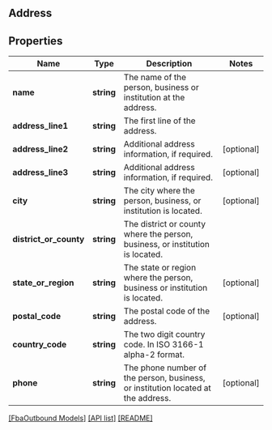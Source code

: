 ## Address

## Properties

Name | Type | Description | Notes
------------ | ------------- | ------------- | -------------
**name** | **string** | The name of the person, business or institution at the address. |
**address_line1** | **string** | The first line of the address. |
**address_line2** | **string** | Additional address information, if required. | [optional]
**address_line3** | **string** | Additional address information, if required. | [optional]
**city** | **string** | The city where the person, business, or institution is located. | [optional]
**district_or_county** | **string** | The district or county where the person, business, or institution is located. |
**state_or_region** | **string** | The state or region where the person, business or institution is located. | [optional]
**postal_code** | **string** | The postal code of the address. | [optional]
**country_code** | **string** | The two digit country code. In ISO 3166-1 alpha-2 format. |
**phone** | **string** | The phone number of the person, business, or institution located at the address. | [optional]

[[FbaOutbound Models]](../) [[API list]](../../Api) [[README]](../../../README.md)
